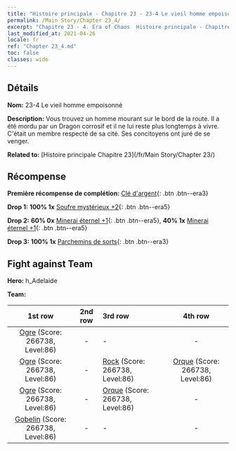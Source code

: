 ```yaml
---
title: "Histoire principale - Chapitre 23 - 23-4 Le vieil homme empoisonné"
permalink: /Main Story/Chapter 23_4/
excerpt: "Chapitre 23 - 4. Era of Chaos  Histoire principale - Chapitre 23_4. 23-4 Le vieil homme empoisonné"
last_modified_at: 2021-04-26
locale: fr
ref: "Chapter 23_4.md"
toc: false
classes: wide
---
```


## Détails

 **Nom:** 23-4 Le vieil homme empoisonné

 **Description:** Vous trouvez un homme mourant sur le bord de la route. Il a été mordu par un Dragon corrosif et il ne lui reste plus longtemps à vivre. C'était un membre respecté de sa cité. Ses concitoyens ont juré de se venger.

 **Related to:** [Histoire principale Chapitre 23](/fr/Main Story/Chapter 23/)

## Récompense

 **Première récompense de complétion:** [Clé d'argent](/ItemsFR/con_693/){: .btn .btn--era3}

 **Drop 1:** **100% 1x** [Soufre mystérieux +2](/ItemsFR/mat_78/){: .btn .btn--era5}

 **Drop 2:** **60% 0x** [Minerai éternel +1](/ItemsFR/mat_68/){: .btn .btn--era5}, **40% 1x** [Minerai éternel +1](/ItemsFR/mat_68/){: .btn .btn--era5}

 **Drop 3:** **100% 1x** [Parchemins de sorts](/ItemsFR/con_694/){: .btn .btn--era3}


## Fight against Team
 **Hero:** h_Adelaide

 **Team:**


  | 1st row | 2nd row | 3rd row | 4th row |
  |:----:|:----:|:----|:----:|
  | [Ogre](/fr/units/Ogre/) (Score: 266738, Level:86)  | - | - | - |
  | [Ogre](/fr/units/Ogre/) (Score: 266738, Level:86)  | - | [Rock](/fr/units/Roc/) (Score: 266738, Level:86)  | [Orque](/fr/units/Orc/) (Score: 266738, Level:86)  |
  | [Ogre](/fr/units/Ogre/) (Score: 266738, Level:86)  | - | [Orque](/fr/units/Orc/) (Score: 266738, Level:86)  | - |
  | [Gobelin](/fr/units/Goblin/) (Score: 266738, Level:86)  | - | - | - |


